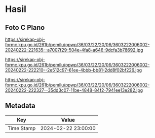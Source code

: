 # Hasil

## Foto C Plano

https://sirekap-obj-formc.kpu.go.id/261b/pemilu/ppwp/36/03/22/20/06/3603222006002-20240222-221635--a7007f29-504e-4fa8-a646-9dcfa3b78692.jpg

https://sirekap-obj-formc.kpu.go.id/261b/pemilu/ppwp/36/03/22/20/06/3603222006002-20240222-222210--2e512c97-61ee-4bbb-bb81-2dd8f02bf226.jpg

https://sirekap-obj-formc.kpu.go.id/261b/pemilu/ppwp/36/03/22/20/06/3603222006002-20240222-222327--35dd3c07-11be-4848-84f2-7941ee13e282.jpg


## Metadata

| Key        | Value               |
| ---------- | ------------------- |
| Time Stamp | 2024-02-22 23:00:00 |




